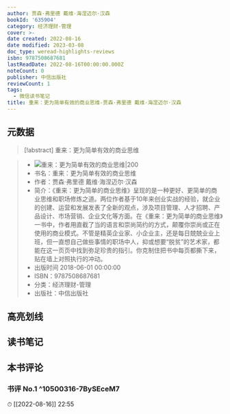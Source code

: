 ```yaml
---
author: 贾森·弗里德 戴维·海涅迈尔·汉森
bookId: '635904'
category: 经济理财-管理
cover: >-
date created: 2022-08-16
date modified: 2023-03-08
doc_type: weread-highlights-reviews
isbn: 9787508687681
lastReadDate: 2022-08-16T00:00:00.000Z
noteCount: 0
publisher: 中信出版社
reviewCount: 1
tags:
  - 微信读书笔记
title: 重来：更为简单有效的商业思维-贾森·弗里德 戴维·海涅迈尔·汉森
---
```


## 元数据

>[!abstract] 重来：更为简单有效的商业思维

> - ![重来：更为简单有效的商业思维|200](https://wfqqreader-1252317822.image.myqcloud.com/cover/904/635904/t7_635904.jpg)
> - 书名：重来：更为简单有效的商业思维
> - 作者：贾森·弗里德 戴维·海涅迈尔·汉森
> - 简介：《重来：更为简单的商业思维》呈现的是一种更好、更简单的商业思维和职场修炼之道。两位作者基于10年来创业实战的经验，就企业的创建、运营和发展发表了全新的观点，涉及项目管理、人才招聘、产品设计、市场营销、企业文化等方面。在《重来：更为简单的商业思维》一书中，作者用直截了当的语言和崇尚简约的方式，颠覆你崇尚或正在使用的商业模式。不管是精英企业家、小企业主，还是每日兢兢业业上班，但一直想自己做些事情的职场中人，抑或想要“脱贫”的艺术家，都能在这一页页中找到弥足珍贵的指引。你克制住把书中每页都撕下来，贴在墙上对照执行的冲动。
> - 出版时间 2018-06-01 00:00:00
> - ISBN：9787508687681
> - 分类：经济理财-管理
> - 出版社：中信出版社

## 高亮划线

## 读书笔记

## 本书评论

### 书评 No.1 ^10500316-7BySEceM7

⏱ [[2022-08-16]] 22:55
